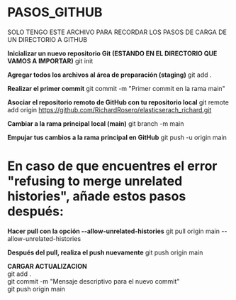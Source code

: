 # PASOS_GITHUB
SOLO TENGO ESTE ARCHIVO PARA RECORDAR LOS PASOS DE CARGA DE UN DIRECTORIO A GITHUB


**Inicializar un nuevo repositorio Git (ESTANDO EN EL DIRECTORIO QUE VAMOS A IMPORTAR)**
git init

**Agregar todos los archivos al área de preparación (staging)**
git add .

**Realizar el primer commit**
git commit -m "Primer commit en la rama main"

**Asociar el repositorio remoto de GitHub con tu repositorio local**
git remote add origin https://github.com/RichardRosero/elasticserach_richard.git

**Cambiar a la rama principal local (main)**
git branch -m main

**Empujar tus cambios a la rama principal en GitHub**
git push -u origin main


# En caso de que encuentres el error "refusing to merge unrelated histories", añade estos pasos después:
**Hacer pull con la opción --allow-unrelated-histories**
git pull origin main --allow-unrelated-histories

**Después del pull, realiza el push nuevamente**
git push origin main

**CARGAR ACTUALIZACION**
<br>git add .
<br>git commit -m "Mensaje descriptivo para el nuevo commit"
<br>git push origin main

